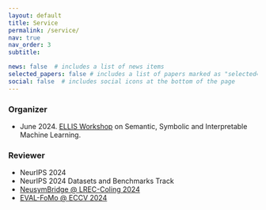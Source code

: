 ```yaml
---
layout: default
title: Service
permalink: /service/
nav: true
nav_order: 3
subtitle: 

news: false  # includes a list of news items
selected_papers: false # includes a list of papers marked as "selected={true}"
social: false  # includes social icons at the bottom of the page
---
```


### Organizer
- June 2024. [ELLIS Workshop](https://ellis-ssiml.github.io/) on Semantic, Symbolic and Interpretable Machine Learning. 


### Reviewer
- NeurIPS 2024 
- NeurIPS 2024 Datasets and Benchmarks Track
- [NeusymBridge @ LREC-Coling 2024](https://neusymbridge.github.io/)
- [EVAL-FoMo @ ECCV 2024](https://sites.google.com/view/eval-fomo-24/home)